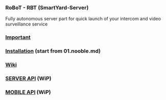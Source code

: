 ### RoBoT - RBT (SmartYard-Server)
Fully autonomous server part for quick launch of your intercom and video surveillance service

### [Important](https://github.com/rosteleset/SmartYard-Server/blob/main/important.md)

### [Installation](https://github.com/rosteleset/SmartYard-Server/tree/main/install) (start from 01.nooble.md)

### [Wiki](https://github.com/rosteleset/SmartYard-Server/wiki)

### [SERVER API](https://rosteleset.github.io/SmartYard-Server/doc/api/) (WiP)

### [MOBILE API](https://rosteleset.github.io/SmartYard-Server/doc/mobile/) (WiP)

